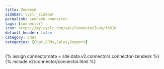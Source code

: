 ```yaml
---
title: Zendesk
sidebar: cyclr_sidebar
permalink: zendesk-connector
tags: [connector]
icon: https://my.cyclr.com/api/ConnectorIcon/16810
default_header: false
category: Chat
categories: [Chat,CRMs,Sales,Support]
---
```

{% assign connectordata = site.data.v2.connectors.connector-zendesk %}
{% include v2/connector/connector.html %}	